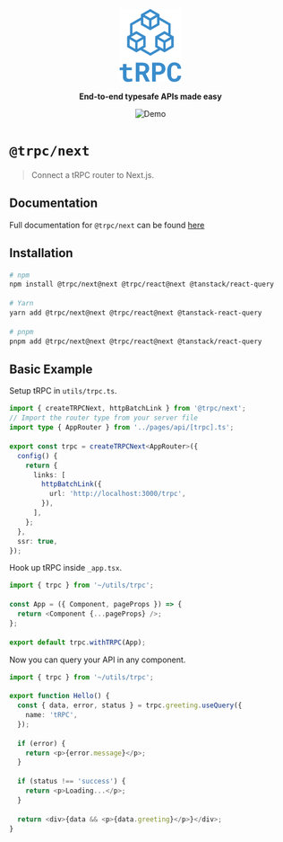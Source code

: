 <p align="center">
  <a href="https://trpc.io/"><img src="../../www/static/img/logo-text.svg" alt="tRPC" height="130"/></a>
</p>

<p align="center">
  <strong>End-to-end typesafe APIs made easy</strong>
</p>

<p align="center">
  <img src="https://assets.trpc.io/www/v10/preview-dark.gif" alt="Demo" />
</p>

# `@trpc/next`

> Connect a tRPC router to Next.js.

## Documentation

Full documentation for `@trpc/next` can be found [here](https://trpc.io/docs/nextjs)

## Installation

```bash
# npm
npm install @trpc/next@next @trpc/react@next @tanstack/react-query

# Yarn
yarn add @trpc/next@next @trpc/react@next @tanstack-react-query

# pnpm
pnpm add @trpc/next@next @trpc/react@next @tanstack/react-query
```

## Basic Example

Setup tRPC in `utils/trpc.ts`.

```ts
import { createTRPCNext, httpBatchLink } from '@trpc/next';
// Import the router type from your server file
import type { AppRouter } from '../pages/api/[trpc].ts';

export const trpc = createTRPCNext<AppRouter>({
  config() {
    return {
      links: [
        httpBatchLink({
          url: 'http://localhost:3000/trpc',
        }),
      ],
    };
  },
  ssr: true,
});
```

Hook up tRPC inside `_app.tsx`.

```ts
import { trpc } from '~/utils/trpc';

const App = ({ Component, pageProps }) => {
  return <Component {...pageProps} />;
};

export default trpc.withTRPC(App);
```

Now you can query your API in any component.

```ts
import { trpc } from '~/utils/trpc';

export function Hello() {
  const { data, error, status } = trpc.greeting.useQuery({
    name: 'tRPC',
  });

  if (error) {
    return <p>{error.message}</p>;
  }

  if (status !== 'success') {
    return <p>Loading...</p>;
  }

  return <div>{data && <p>{data.greeting}</p>}</div>;
}
```
